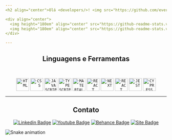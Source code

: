 ```yaml
---
<h2 align="center">Olá <𝚍𝚎𝚟𝚎𝚕𝚘𝚙𝚎𝚛𝚜/>! <img src="https://github.com/everton-dgn/everton-dgn/blob/main/gif/Hi.gif" width="30px"></h2>

<div align="center">
  <img height="180em" align="center" src="https://github-readme-stats.vercel.app/api?username=everton-dgn&show_icons=true&theme=dracula"> 
  <img height="180em" align="center" src="https://github-readme-stats.vercel.app/api/top-langs/?username=everton-dgn&layout=compact&theme=dracula"> 
</div>

---
```


<h2 align="center">Linguagens e Ferramentas</h2>
<br>
<p align="center">
  <div align="center">
<code><img height="40" src="https://cdn.iconscout.com/icon/free/png-256/html5-40-1175193.png" title="HTML"></code>
<code><img height="40" src="https://camo.githubusercontent.com/b059b3150634ebbb37fac310309b3c4a841b0ecdabcc7409c0067397f8a3931b/687474703a2f2f696f31332d686967682d6470692e61707073706f742e636f6d2f696d616765732f435353335f4c6f676f2e737667" title="CSS"></code> 
<code><img height="40" src="https://www.seekpng.com/png/full/80-803501_javascript-logo-logo-de-java-script-png.png" title="JAVASCRIPT"></code> 
<code><img height="40" src="https://upload.wikimedia.org/wikipedia/commons/thumb/4/4c/Typescript_logo_2020.svg/1200px-Typescript_logo_2020.svg.png" title="TYPESCRIPT"></code> 
<code><img height="40" src="https://img.icons8.com/color/452/material-ui.png" title="MATERIAL UI"></code> 
<code><img height="40" src="https://cdn.auth0.com/blog/react-js/react.png" title="REACT"></code> 
<code><img height="40" src="https://camo.githubusercontent.com/d5bd7ee34ab0250c1613c61add0f937fb4917cde97e77cb0e86c634fec22b4e9/68747470733a2f2f6b617573747562682e6465762f696d672f6e6578746a732e36333338653362312e706e67" title="NEXT"></code> 
<code><img height="40" src="https://testing-library.com/img/octopus-64x64.png" title="REACT TESTING LIBRARY"></code>
<code><img height="40" src="https://seeklogo.com/images/J/jest-logo-F9901EBBF7-seeklogo.com.png" title="JEST"></code>
<code><img height="40" src="https://i.imgur.com/hAh0v6R.png" title="CYPRESS"></code>
  </div>
  </p>

 ---
<h2 align="center">Contato</h2>

<p align="center">
<a href="https://www.linkedin.com/in/everton-toffanetto/" target="blank"><img alt="Linkedin Badge" src="https://img.shields.io/badge/-Éverton%20Toffanetto-563D7C?style=flat-square&logo=Linkedin&logoColor=white&link=https://www.linkedin.com/in/everton-toffanetto/"/></a>
<a href="https://www.youtube.com/channel/UCT-ObDVtFRfarF1JOkMoBWg?view_as=subscriber" target="blank"><img alt="Youtube Badge" src="https://img.shields.io/badge/-Éverton%20Toffanetto-563D7C?style=flat-square&logo=Youtube&logoColor=white&link=https://www.youtube.com/channel/UCT-ObDVtFRfarF1JOkMoBWg?view_as=subscriber"/></a>
<a href="https://www.behance.net/everton_toffanetto" target="blank"><img alt="Behance Badge" src="https://img.shields.io/badge/-Éverton%20Toffanetto-563D7C?style=flat-square&logo=Behance&logoColor=white&link=https://www.behance.net/everton_toffanetto"/></a>
<a href="http://querocriarsite.com" target="blank"><img alt="Site Badge" src="https://img.shields.io/badge/-www.querocriarsite.com-563D7C?style=flat-square&logo=Google-Chrome&logoColor=white&link=www.querocriarsite.com"/></a>
</p>

![Snake animation](https://github.com/everton-dgn/everton-dgn/blob/output/github-contribution-grid-snake.svg)